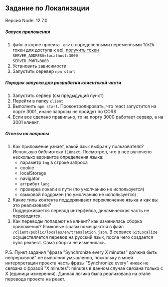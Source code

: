 ## Задание по Локализации
Версия Node: 12.7.0
##### Запуск приложения
1. файл в корне проекта `.env` с поределенными переменными 
`TOKEN` - токен для доступа к api, [получить токен](https://hw.shri.yandex/) <br> 
`SERVER_ADDRESS=localhost:3000`<br>
`SERVER_PORT=3000`
2. Установить зависимости
3. Запустить серевер `npm start`

##### Порядок запуска для разработки клиентской части
1. Запустить сервер (см предыдущий пункт)
2. Перейти в папку `client`
3. Выполнить `npm start`. Проконтролировать, что react запустится на порте 3001, иначе запросы не пройдут по CORS
4. Если все сделано правильно, то на порту 3000 работает сервер, а на 3001 клиент.

##### Ответы на вопросы
1. Как приложение узнает, какой язык выбран у пользователя? <br>
   Использую библиотеку `i18next`. Посмотрел, что в нее вулючено несколько вариантов определения языка:
   - параметр `lng` в строке запроса
   - cookie
   - localStorage
   - navigator
   - аттрибут `lang`
   - проверка локали в пути (по умолчанию не используется)
   - языковой поддомен (по умолчанию не используется)
2. Какие типы контента поддерживают переключение языка и как вы это реализовали? <br>
   Поддерживается перевод интерфейса, динамическая часть не переводится.
3. Как переводы попадают на клиент? как изменилась сборка приложения?
   Языковые фразы помещаются в файл `/client/public/locales/en/translation.json`.
   В сервисе `GitLocalize` осуществляется перевод на русский язык, после чего создается пулл реквест.
   Сама сборка не изменилась.
   

P.S. Пункт задания "фраза "Synchronize every Х minutes" должна быть непрерывной" не выполнил умышленно,
поскольку в моей интерпретации проекта часть фразы "Synchronize every" никак не связана с фразой "Х minutes":
minutes в данном случае связана только с X (единица измерения). 
Данная логика была реализована на этапе перевода проекта на реакт. 